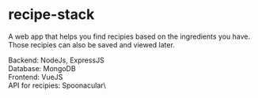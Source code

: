 # recipe-stack

A web app that helps you find recipies based on the ingredients you have. Those recipies can also be saved and viewed later.

Backend: NodeJs, ExpressJS\
Database: MongoDB\
Frontend: VueJS\
API for recipies: Spoonacular\

